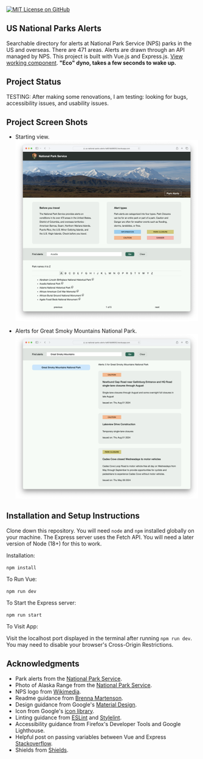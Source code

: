 [![MIT License on GitHub](https://img.shields.io/github/license/seankelliher/us-national-parks-alerts?style=flat-square)](/LICENSE.txt)
## US National Parks Alerts

Searchable directory for alerts at National Park Service (NPS) parks in the US and overseas. There are 471 areas. Alerts are drawn through an API managed by NPS. This project is built with Vue.js and Express.js. [View working component](https://us-national-parks-alerts-fa601db96052.herokuapp.com). **"Eco" dyno, takes a few seconds to wake up.** 

## Project Status

TESTING: After making some renovations, I am testing: looking for bugs, accessibility issues, and usability issues.

## Project Screen Shots

* Starting view.
![screen shot of project](/screenshots/us-national-parks-alerts-screenshot1.png?s=600)

* Alerts for Great Smoky Mountains National Park.
![screen shot of project](/screenshots/us-national-parks-alerts-screenshot2.png?s=600)

## Installation and Setup Instructions

Clone down this repository. You will need `node` and `npm` installed globally on your machine. The Express server uses the Fetch API. You will need a later version of Node (18+) for this to work.

Installation:

`npm install`  

To Run Vue:

`npm run dev`   

To Start the Express server:

`npm run start`  

To Visit App:

Visit the localhost port displayed in the terminal after running `npm run dev`. You may need to disable your browser's Cross-Origin Restrictions.

## Acknowledgments

* Park alerts from the [National Park Service](https://www.nps.gov/subjects/developer/api-documentation.htm).
* Photo of Alaska Range from the [National Park Service](https://www.nps.gov/media/photo/view.htm?id=A8F90883-5943-4629-800F-B27897CBD996).
* NPS logo from [Wikimedia](https://commons.wikimedia.org/wiki/File:US-NationalParkService-Logo.svg).
* Readme guidance from [Brenna Martenson](https://gist.github.com/martensonbj/6bf2ec2ed55f5be723415ea73c4557c4).
* Design guidance from Google's [Material Design](https://material.io/design).
* Icon from Google's [icon library](https://fonts.google.com/icons).
* Linting guidance from [ESLint](https://eslint.org) and [Stylelint](https://stylelint.io).
* Accessibility guidance from Firefox's Developer Tools and Google Lighthouse.
* Helpful post on passing variables between Vue and Express [Stackoverflow](https://stackoverflow.com/questions/72233660/pass-variables-from-front-to-backend).
* Shields from [Shields](https://shields.io).